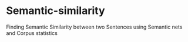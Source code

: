 # Semantic-similarity
Finding Semantic Similarity between two Sentences using Semantic nets and Corpus statistics

